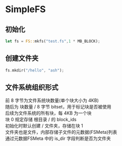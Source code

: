 # SimpleFS
## 初始化
```rust
let fs = FS::mkfs("test.fs",1 * MB_BLOCK);
```
## 创建文件夹
```rust
fs.mkdir("/hello", "ash");
```

## 文件系统组织形式
前 8 字节为文件系统块数量(单个块大小为 4KB)  
随后为 块数量 / 8 字节 bitset，用于标记块是否被使用  
后续为文件系统的所有块，每 4KB 为一个块  
块 0 规定存储 根目录 / 的 block_ids  
初始化时默认创建 / 文件夹，存储在块 1  
文件夹也是文件，内部存储子文件的元数据(FSMeta)列表  
通过元数据FSMeta 中的 is_dir 字段判断是否为文件夹
